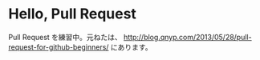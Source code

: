 # Hello, Pull Request

Pull Request を練習中。元ねたは、 http://blog.qnyp.com/2013/05/28/pull-request-for-github-beginners/ にあります。
